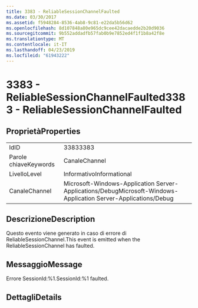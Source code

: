 ```yaml
---
title: 3383 - ReliableSessionChannelFaulted
ms.date: 03/30/2017
ms.assetid: f5948284-8536-4ab8-9c81-e22da5b56d62
ms.openlocfilehash: 8d107848a80e965dc9cee42dacaedde2b20d9036
ms.sourcegitcommit: 9b552addadfb57fab0b9e7852ed4f1f1b8a42f8e
ms.translationtype: MT
ms.contentlocale: it-IT
ms.lasthandoff: 04/23/2019
ms.locfileid: "61943222"
---
```

# <a name="3383---reliablesessionchannelfaulted"></a><span data-ttu-id="bcbb5-102">3383 - ReliableSessionChannelFaulted</span><span class="sxs-lookup"><span data-stu-id="bcbb5-102">3383 - ReliableSessionChannelFaulted</span></span>
## <a name="properties"></a><span data-ttu-id="bcbb5-103">Proprietà</span><span class="sxs-lookup"><span data-stu-id="bcbb5-103">Properties</span></span>  
  
|||  
|-|-|  
|<span data-ttu-id="bcbb5-104">Id</span><span class="sxs-lookup"><span data-stu-id="bcbb5-104">ID</span></span>|<span data-ttu-id="bcbb5-105">3383</span><span class="sxs-lookup"><span data-stu-id="bcbb5-105">3383</span></span>|  
|<span data-ttu-id="bcbb5-106">Parole chiave</span><span class="sxs-lookup"><span data-stu-id="bcbb5-106">Keywords</span></span>|<span data-ttu-id="bcbb5-107">Canale</span><span class="sxs-lookup"><span data-stu-id="bcbb5-107">Channel</span></span>|  
|<span data-ttu-id="bcbb5-108">Livello</span><span class="sxs-lookup"><span data-stu-id="bcbb5-108">Level</span></span>|<span data-ttu-id="bcbb5-109">Informativo</span><span class="sxs-lookup"><span data-stu-id="bcbb5-109">Informational</span></span>|  
|<span data-ttu-id="bcbb5-110">Canale</span><span class="sxs-lookup"><span data-stu-id="bcbb5-110">Channel</span></span>|<span data-ttu-id="bcbb5-111">Microsoft-Windows-Application Server-Applications/Debug</span><span class="sxs-lookup"><span data-stu-id="bcbb5-111">Microsoft-Windows-Application Server-Applications/Debug</span></span>|  
  
## <a name="description"></a><span data-ttu-id="bcbb5-112">Descrizione</span><span class="sxs-lookup"><span data-stu-id="bcbb5-112">Description</span></span>  
 <span data-ttu-id="bcbb5-113">Questo evento viene generato in caso di errore di ReliableSessionChannel.</span><span class="sxs-lookup"><span data-stu-id="bcbb5-113">This event is emitted when the ReliableSessionChannel has faulted.</span></span>  
  
## <a name="message"></a><span data-ttu-id="bcbb5-114">Messaggio</span><span class="sxs-lookup"><span data-stu-id="bcbb5-114">Message</span></span>  
 <span data-ttu-id="bcbb5-115">Errore SessionId:%1.</span><span class="sxs-lookup"><span data-stu-id="bcbb5-115">SessionId:%1 faulted.</span></span>  
  
## <a name="details"></a><span data-ttu-id="bcbb5-116">Dettagli</span><span class="sxs-lookup"><span data-stu-id="bcbb5-116">Details</span></span>
